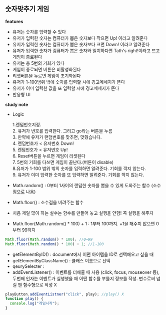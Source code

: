 ## 숫자맞추기 게임

<b>features</b>

- 유저는 숫자를 입력할 수 있다
- 유저가 입력한 숫자는 컴퓨터가 뽑은 숫자보다 작으면 Up! 이라고 알려준다
- 유저가 입력한 숫자는 컴퓨터가 뽑은 숫자보다 크면 Down! 이라고 알려준다
- 유저가 입력한 숫자가 컴퓨터가 뽑은 숫자와 일치하다면 Tath's right!이라고 뜨고 게임이 종료된다
- 유저는 총 5번의 기회가 있다
- 게임이 종료되면 버튼은 비활성화된다
- 리셋버튼을 누르면 게임이 초기화된다
- 유저가 1-100범위 밖에 숫자를 입력할 시에 경고메세지가 뜬다
- 유저가 이미 입력한 값을 또 입력할 시에 경고메세지가 뜬다
- 반응형 UI

<b>study note</b>

- Logic

  1.랜덤번호지정. <br /> 2. 유저가 번호를 입력한다. 그리고 go라는 버튼을 누름 <br /> 3. 만약에 유저가 랜덤번호를 맞추면, 맞췄습니다. <br /> 4. 랜덤번호가 < 유저번호 Down! <br /> 5. 랜덤번호가 < 유저번호 Up! <br /> 6. Reset버튼을 누르면 게임이 리셋된다 <br />7. 5번의 기회를 다쓰면 게임이 끝난다.(버튼이 disable) <br /> 8.유저가 1-100 범위 밖의 숫자를 입력하면 알려준다. 기회를 깍지 않는다. <br /> 9. 유저가 이미 입력한 숫자를 또 입력하면 알려준다. 기회를 깍지 않는다.

- Math.random() : 0부터 1사이의 랜덤한 숫자를 뽑을 수 있게 도와주는 함수 (소수점으로 나옴)
- Math.floor() : 소수점을 버려주는 함수
- 처음 제일 많이 하는 실수는 함수를 만들어 놓고 실행을 안함! 꼭 실행을 해주자
- Math.floor(Math.random() \* 100) + 1 : 1부터 100까지. +1을 해주지 않으면 0부터 99까지

```js
Math.floor(Math.random() * 100); //0~99
Math.floor(Math.random() * 100) + 1; //1~100
```

- getElementByID() : document에서 어떤 아이템을 ID로 선택해오고 싶을 때
- getElementByClassName() : 클래스 이름으로 선택
- qeurySelecter :
- addEventListener() : 이벤트를 더해줄 때 사용 (click, focus, mouseover 등), 두번째 인자는 이벤트가 실행했을 때 어떤 함수를 부를지 정보를 작성. 변수로써 넘길 땐 함수형으로 작성 X

```js
playButton.addEventListner("click", play); //play() X
function play() {
  console.log("게임시작");
}
```
